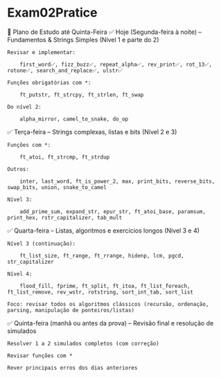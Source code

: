 # Exam02Pratice

📅 Plano de Estudo até Quinta-Feira
✅ Hoje (Segunda-feira à noite) – Fundamentos & Strings Simples (Nível 1 e parte do 2)

    Revisar e implementar:

        first_word✅, fizz_buzz✅, repeat_alpha✅, rev_print✅, rot_13✅, rotone✅, search_and_replace✅, ulstr✅

    Funções obrigatórias com *:

        ft_putstr, ft_strcpy, ft_strlen, ft_swap

    Do nível 2:

        alpha_mirror, camel_to_snake, do_op

✅ Terça-feira – Strings complexas, listas e bits (Nível 2 e 3)

    Funções com *:

        ft_atoi, ft_strcmp, ft_strdup

    Outros:

        inter, last_word, ft_is_power_2, max, print_bits, reverse_bits, swap_bits, union, snake_to_camel

    Nível 3:

        add_prime_sum, expand_str, epur_str, ft_atoi_base, paramsum, print_hex, rstr_capitalizer, tab_mult

✅ Quarta-feira – Listas, algoritmos e exercícios longos (Nível 3 e 4)

    Nível 3 (continuação):

        ft_list_size, ft_range, ft_rrange, hidenp, lcm, pgcd, str_capitalizer

    Nível 4:

        flood_fill, fprime, ft_split, ft_itoa, ft_list_foreach, ft_list_remove, rev_wstr, rotstring, sort_int_tab, sort_list

    Foco: revisar todos os algoritmos clássicos (recursão, ordenação, parsing, manipulação de ponteiros/listas)

✅ Quinta-feira (manhã ou antes da prova) – Revisão final e resolução de simulados

    Resolver 1 a 2 simulados completos (com correção)

    Revisar funções com *

    Rever principais erros dos dias anteriores